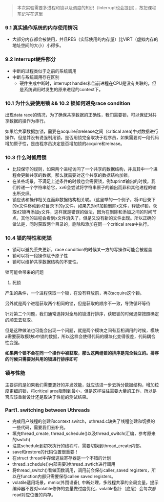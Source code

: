 > 本次实验需要多进程和锁以及调度的知识（Interrupt也会提到），故把课程笔记写在这里

### 9.1 真实操作系统的内存使用情况

* 大部分内存都会被使用，并且RES（实际使用的内存量）比VIRT（虚拟内存的地址空间的大小）小得多。

### 9.2 Interrupt硬件部分

* 中断的过程类似于之前的系统调用
* 中断与系统调用存在区别
  * 硬件生成中断时，interrupt handler和当前进程在CPU是没有关联的，但是系统调用时发生的原来进程的context下。

### 10.1 为什么要使用锁 && 10.2 锁如何避免race condition

出现data race的情况，为了确保共享数据的正确性，我们需要锁，可以保证对共享数据的操作为串行。

如果给共享数据加锁，需要在acquire和release之间（critical area)中对数据进行操作，但是并没有说强制用锁，是否用锁完全取决于程序员，如果需要对一段代码增加原子性，是由程序员决定是否增加锁的acquire和release。

### 10.3 什么时候用锁

* 比较保守的规则，如果两个进程访问了一个共享的数据结构，并且其中一个进程会更新共享的数据，那么就需要对这个共享的数据结构加锁。
* 在某些场景，不满足上述条件的时候也会需要锁，例如printf输出的时候，我们传递一个字符串给它，xv6会尝试将字符串原子的输出而非和其他进程的输出所交织。
* 锁应该和操作相关连而非数据结构相关联。（这里举的一个例子，将d1目录下的x文件移动到d2目录下的y文件，如果先对d1加锁删除x文件，释放d1锁，获取d2锁再添加y文件，这样就是错误的做法，因为在删除和添加之间的时间节点，其他的进程会看到x文件消失了，但是又没有新的文件出现。所以正确的做法是，同时获取两个目录的，删除和添加在同一个critical area中执行。

### 10.4 锁的特性和死锁

* 锁可以避免丢失更新，race condition的时候某一方的写操作可能会被覆盖
* 锁可以将一段操作赋予原子性
* 锁可以维护共享数据结构的不变性。

锁可能会带来的问题

1. 死锁

​	产生的条件，一个进程获取一个锁，在没有释放前，再次acquire这个锁。

​	另外就是两个进程获取两个相同的锁，但是获取的顺序不一致，导致循环等待

​	针对第二个问题，我们通常选择对全局的锁进行排序，获取锁的时候通常按照确定的顺去去获取。

​	但是这种做法也可能会出现一个问题，就是两个模块之间有互相调用的时候，模块a需要获取模块b中锁的数据，所以这样会使得代码的模块化变得很差，代码耦合性变强。

**如果两个锁不会在同一个操作中被获取，那么这两组锁的排序是完全独立的。排序的时候只需要对共用的锁进行排序即可**

### 锁与性能

主要讲的是如果我们需要更好的并发效能，就应该进一步去拆分数据结构，增加粒度更细的锁，将critical area限制到最小，但是这样往往需要大量的工作，所以是否应该重新设计还是取决于性能的测试结果。

### Part1. switching between Uthreads

* 完成用户线程的创建和context switch，uthread.c缺失了线程创建和切换的一些代码，需要我们去补充。
* 填充thread_create, thread_schedule()以及thread_switch(汇编，参考原来的swtch)
* 注意schedule到初次执行的线程时，需要切换到thread_create内部。
* save和restore的代码位置很重要！
* 在struct thread中存储这些寄存器是一个不错的计划
* thread_schedule()内部需要对thread_swtich进行调用
* 将thread_switch()看做函数调用，调用前会保存caller_saved registers，所以在function内部只需要保存callee saved registers。
* volatile适用场景，mmio(外围设备), 中断处理，多线程共享的全局变量，提示编译器不要对volatile修饰的变量做过度优化，volatile指针（底层）会每次都read对应位置的内存。